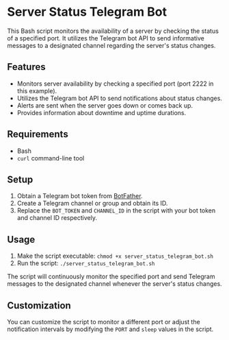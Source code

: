 # Server Status Telegram Bot

This Bash script monitors the availability of a server by checking the status of a specified port. It utilizes the Telegram bot API to send informative messages to a designated channel regarding the server's status changes.

## Features

- Monitors server availability by checking a specified port (port 2222 in this example).
- Utilizes the Telegram bot API to send notifications about status changes.
- Alerts are sent when the server goes down or comes back up.
- Provides information about downtime and uptime durations.

## Requirements

- Bash
- `curl` command-line tool

## Setup

1. Obtain a Telegram bot token from [BotFather](https://core.telegram.org/bots#botfather).
2. Create a Telegram channel or group and obtain its ID.
3. Replace the `BOT_TOKEN` and `CHANNEL_ID` in the script with your bot token and channel ID respectively.

## Usage

1. Make the script executable: `chmod +x server_status_telegram_bot.sh`
2. Run the script: `./server_status_telegram_bot.sh`

The script will continuously monitor the specified port and send Telegram messages to the designated channel whenever the server's status changes.

## Customization

You can customize the script to monitor a different port or adjust the notification intervals by modifying the `PORT` and `sleep` values in the script.

